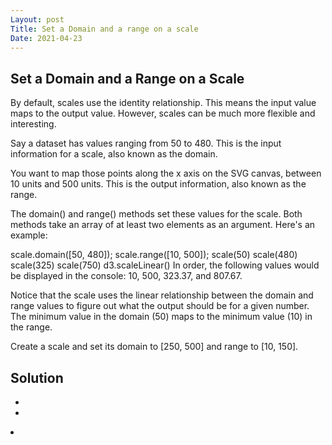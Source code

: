 ```yaml
---
Layout: post
Title: Set a Domain and a range on a scale
Date: 2021-04-23
---
```


## Set a Domain and a Range on a Scale

By default, scales use the identity relationship. This means the input value maps to the output value. However, scales can be much more flexible and interesting.

Say a dataset has values ranging from 50 to 480. This is the input information for a scale, also known as the domain.

You want to map those points along the x axis on the SVG canvas, between 10 units and 500 units. This is the output information, also known as the range.

The domain() and range() methods set these values for the scale. Both methods take an array of at least two elements as an argument. Here's an example:

scale.domain([50, 480]);
scale.range([10, 500]);
scale(50)
scale(480)
scale(325)
scale(750)
d3.scaleLinear()
In order, the following values would be displayed in the console: 10, 500, 323.37, and 807.67.

Notice that the scale uses the linear relationship between the domain and range values to figure out what the output should be for a given number. The minimum value in the domain (50) maps to the minimum value (10) in the range.

Create a scale and set its domain to [250, 500] and range to [10, 150].

## Solution

- <body>
- <script>
  -  const scale = d3.scaleLinear()
  - .domain([250, 500])
- .range([10, 150]);
- const output = scale(50);
  - d3.select("body")
  - .append("h2")
  - .text(output);
  - </script>
- </body>
